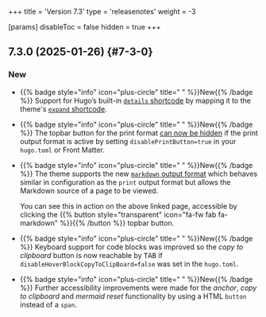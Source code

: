 +++
title = 'Version 7.3'
type = 'releasenotes'
weight = -3

[params]
  disableToc = false
  hidden = true
+++

## 7.3.0 (2025-01-26) {#7-3-0}

### New

- {{% badge style="info" icon="plus-circle" title=" " %}}New{{% /badge %}} Support for Hugo’s built-in [`details` shortcode](https://gohugo.io/content-management/shortcodes/#details) by mapping it to the theme's [`expand` shortcode](shortcodes/expand).

- {{% badge style="info" icon="plus-circle" title=" " %}}New{{% /badge %}} The topbar button for the print format [can now be hidden](authoring/frontmatter/topbar/#print-button) if the print output format is active by setting `disablePrintButton=true` in your `hugo.toml` or Front Matter.

- {{% badge style="info" icon="plus-circle" title=" " %}}New{{% /badge %}} The theme supports the new [`markdown` output format](configuration/sitemanagement/outputformats/#markdown-support) which behaves similar in configuration as the `print` output format but allows the Markdown source of a page to be viewed.

  You can see this in action on the above linked page, accessible by clicking the {{% button style="transparent" icon="fa-fw fab fa-markdown" %}}{{% /button %}} topbar button.

- {{% badge style="info" icon="plus-circle" title=" " %}}New{{% /badge %}} Keyboard support for code blocks was improved so the _copy to clipboard_ button is now reachable by <kbd>TAB</kbd> if `disableHoverBlockCopyToClipBoard=false` was set in the `hugo.toml`.

- {{% badge style="info" icon="plus-circle" title=" " %}}New{{% /badge %}} Further accessibility improvements were made for the _anchor_, _copy to clipboard_ and _mermaid reset_ functionality by using a HTML `button` instead of a `span`.
